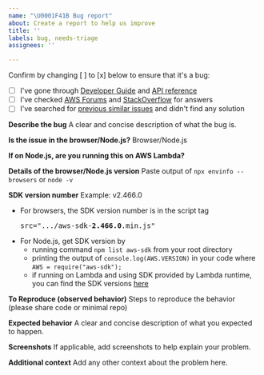 ```yaml
---
name: "\U0001F41B Bug report"
about: Create a report to help us improve
title: ''
labels: bug, needs-triage
assignees: ''

---
```


Confirm by changing [ ] to [x] below to ensure that it's a bug:
- [ ] I've gone through [Developer Guide](https://docs.aws.amazon.com/sdk-for-javascript/v2/developer-guide/welcome.html) and [API reference](https://docs.aws.amazon.com/AWSJavaScriptSDK/latest/)
- [ ] I've checked [AWS Forums](https://forums.aws.amazon.com) and [StackOverflow](https://stackoverflow.com/questions/tagged/aws-sdk-js) for answers
- [ ] I've searched for [previous similar issues](https://github.com/aws/aws-sdk-js/issues) and didn't find any solution
  
**Describe the bug**
A clear and concise description of what the bug is.

**Is the issue in the browser/Node.js?**
Browser/Node.js

**If on Node.js, are you running this on AWS Lambda?**

**Details of the browser/Node.js version**
Paste output of `npx envinfo --browsers` or `node -v`

**SDK version number**
Example: v2.466.0
* For browsers, the SDK version number is in the script tag <pre>src=".../aws-sdk-<b>2.466.0</b>.min.js"</pre>
* For Node.js, get SDK version by
  * running command `npm list aws-sdk` from your root directory
  * printing the output of `console.log(AWS.VERSION)` in your code where `AWS = require("aws-sdk");`
  * if running on Lambda and using SDK provided by Lambda runtime, you can find the SDK versions [here](https://docs.aws.amazon.com/lambda/latest/dg/lambda-runtimes.html) 

**To Reproduce (observed behavior)**
Steps to reproduce the behavior (please share code or minimal repo)

**Expected behavior**
A clear and concise description of what you expected to happen.

**Screenshots**
If applicable, add screenshots to help explain your problem.

**Additional context**
Add any other context about the problem here.
